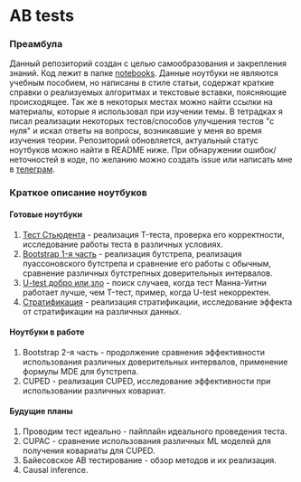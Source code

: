 # AB tests
### Преамбула
Данный репозиторий создан с целью самообразования и закрепления знаний.
Код лежит в папке [notebooks](https://github.com/PavelSubbotin/Ab_tests/tree/main/notebooks). 
Данные ноутбуки не являются учебным пособием, но написаны в стиле статьи, содержат краткие справки о реализуемых алгоритмах и текстовые вставки, поясняющие происходящее. Так же в некоторых местах можно найти ссылки на материалы, которые я использовал при изучении темы.
В тетрадках я писал реализации некоторых тестов/способов улучшения тестов "с нуля" и искал ответы на вопросы, возникавшие у меня во время изучения теории. 
Репозиторий обновляется, актуальный статус ноутбуков можно найти в README ниже.
При обнаружении ошибок/неточностей в коде, по желанию можно создать issue или написать мне в [телеграм](https://t.me/I_Love_Rogue).

### Краткое описание ноутбуков
#### Готовые ноутбуки
1) [Тест Стьюдента](https://github.com/PavelSubbotin/Ab_tests/blob/main/notebooks/T_test.ipynb) - реализация T-теста, проверка его корректности, исследование работы теста в различных условиях.
2) [Bootstrap 1-я часть](https://github.com/PavelSubbotin/Ab_tests/blob/main/notebooks/bootstrap_1.ipynb) - реализация бутстрепа, реализация пуассоновского бутстрепа и сравнение его работы с обычным, сравнение различных бутстрепных доверительных интервалов.
3) [U-test добро или зло](https://github.com/PavelSubbotin/Ab_tests/blob/main/notebooks/mann_whitney.ipynb) - поиск случаев, когда тест Манна-Уитни работает лучше, чем T-тест, пример, когда U-test некорректен.
4) [Стратификация](https://github.com/PavelSubbotin/Ab_tests/blob/main/notebooks/stratification.ipynb) - реализация стратификации, исследование эффекта от стратификации на различных данных.
#### Ноутбуки в работе
1) Bootstrap 2-я часть - продолжение сравнения эффективности использования различных доверительных интервалов, применение формулы MDE для бутстрепа.
2) CUPED - реализация CUPED, исследование эффективности при использовании различных ковариат.
#### Будущие планы
1) Проводим тест идеально - пайплайн идеального проведения теста.
2) CUPAC - сравнение использования различных ML моделей для получения ковариаты для CUPED.
3) Байесовское AB тестирование - обзор методов и их реализация.
4) Causal inference.
